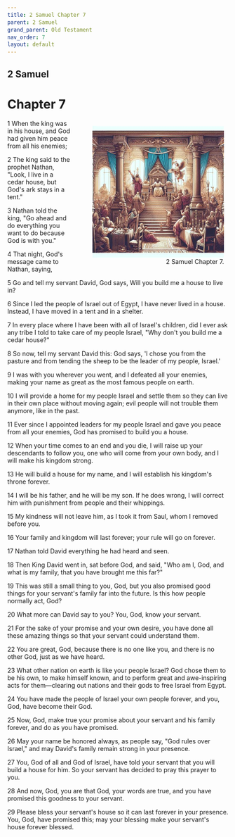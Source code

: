 ```yaml
---
title: 2 Samuel Chapter 7
parent: 2 Samuel
grand_parent: Old Testament
nav_order: 7
layout: default
---
```


## 2 Samuel

# Chapter 7

<figure style="float: right; margin-right: 10px;">
    <img src="/assets/Image/2 Samuel/500/7.jpg" alt="2 Samuel Chapter 7" style="width: 300px; height: 300px; float: right;padding-left: 10px;"/>
    <figcaption style="clear: both;text-align: right;">2 Samuel Chapter 7.</figcaption>
</figure>
1 When the king was in his house, and God had given him peace from all his enemies;

2 The king said to the prophet Nathan, "Look, I live in a cedar house, but God's ark stays in a tent."

3 Nathan told the king, "Go ahead and do everything you want to do because God is with you."

4 That night, God's message came to Nathan, saying,

5 Go and tell my servant David, God says, Will you build me a house to live in?

6 Since I led the people of Israel out of Egypt, I have never lived in a house. Instead, I have moved in a tent and in a shelter.

7 In every place where I have been with all of Israel's children, did I ever ask any tribe I told to take care of my people Israel, "Why don't you build me a cedar house?"

8 So now, tell my servant David this: God says, 'I chose you from the pasture and from tending the sheep to be the leader of my people, Israel.'

9 I was with you wherever you went, and I defeated all your enemies, making your name as great as the most famous people on earth.

10 I will provide a home for my people Israel and settle them so they can live in their own place without moving again; evil people will not trouble them anymore, like in the past.

11 Ever since I appointed leaders for my people Israel and gave you peace from all your enemies, God has promised to build you a house.

12 When your time comes to an end and you die, I will raise up your descendants to follow you, one who will come from your own body, and I will make his kingdom strong.

13 He will build a house for my name, and I will establish his kingdom's throne forever.

14 I will be his father, and he will be my son. If he does wrong, I will correct him with punishment from people and their whippings.

15 My kindness will not leave him, as I took it from Saul, whom I removed before you.

16 Your family and kingdom will last forever; your rule will go on forever.

17 Nathan told David everything he had heard and seen.

18 Then King David went in, sat before God, and said, "Who am I, God, and what is my family, that you have brought me this far?"

19 This was still a small thing to you, God, but you also promised good things for your servant's family far into the future. Is this how people normally act, God?

20 What more can David say to you? You, God, know your servant.

21 For the sake of your promise and your own desire, you have done all these amazing things so that your servant could understand them.

22 You are great, God, because there is no one like you, and there is no other God, just as we have heard.

23 What other nation on earth is like your people Israel? God chose them to be his own, to make himself known, and to perform great and awe-inspiring acts for them—clearing out nations and their gods to free Israel from Egypt.

24 You have made the people of Israel your own people forever, and you, God, have become their God.

25 Now, God, make true your promise about your servant and his family forever, and do as you have promised.

26 May your name be honored always, as people say, "God rules over Israel," and may David's family remain strong in your presence.

27 You, God of all and God of Israel, have told your servant that you will build a house for him. So your servant has decided to pray this prayer to you.

28 And now, God, you are that God, your words are true, and you have promised this goodness to your servant.

29 Please bless your servant's house so it can last forever in your presence. You, God, have promised this; may your blessing make your servant's house forever blessed.


